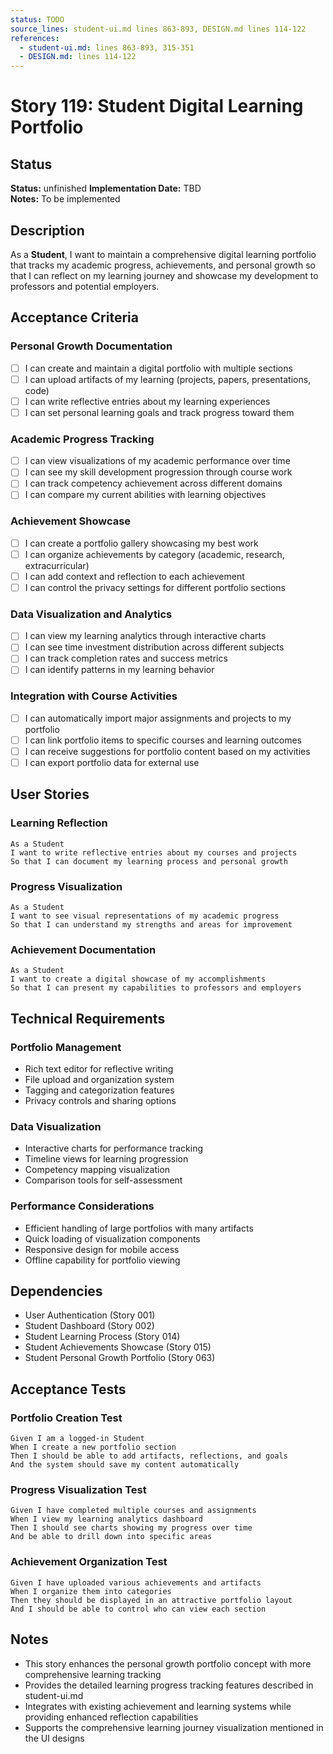 ```yaml
---
status: TODO
source_lines: student-ui.md lines 863-893, DESIGN.md lines 114-122
references:
  - student-ui.md: lines 863-893, 315-351
  - DESIGN.md: lines 114-122
---
```

# Story 119: Student Digital Learning Portfolio

## Status
**Status:** unfinished
**Implementation Date:** TBD  
**Notes:** To be implemented

## Description
As a **Student**, I want to maintain a comprehensive digital learning portfolio that tracks my academic progress, achievements, and personal growth so that I can reflect on my learning journey and showcase my development to professors and potential employers.

## Acceptance Criteria

### Personal Growth Documentation
- [ ] I can create and maintain a digital portfolio with multiple sections
- [ ] I can upload artifacts of my learning (projects, papers, presentations, code)
- [ ] I can write reflective entries about my learning experiences
- [ ] I can set personal learning goals and track progress toward them

### Academic Progress Tracking
- [ ] I can view visualizations of my academic performance over time
- [ ] I can see my skill development progression through course work
- [ ] I can track competency achievement across different domains
- [ ] I can compare my current abilities with learning objectives

### Achievement Showcase
- [ ] I can create a portfolio gallery showcasing my best work
- [ ] I can organize achievements by category (academic, research, extracurricular)
- [ ] I can add context and reflection to each achievement
- [ ] I can control the privacy settings for different portfolio sections

### Data Visualization and Analytics
- [ ] I can view my learning analytics through interactive charts
- [ ] I can see time investment distribution across different subjects
- [ ] I can track completion rates and success metrics
- [ ] I can identify patterns in my learning behavior

### Integration with Course Activities
- [ ] I can automatically import major assignments and projects to my portfolio
- [ ] I can link portfolio items to specific courses and learning outcomes
- [ ] I can receive suggestions for portfolio content based on my activities
- [ ] I can export portfolio data for external use

## User Stories

### Learning Reflection
```
As a Student
I want to write reflective entries about my courses and projects
So that I can document my learning process and personal growth
```

### Progress Visualization
```
As a Student
I want to see visual representations of my academic progress
So that I can understand my strengths and areas for improvement
```

### Achievement Documentation
```
As a Student
I want to create a digital showcase of my accomplishments
So that I can present my capabilities to professors and employers
```

## Technical Requirements

### Portfolio Management
- Rich text editor for reflective writing
- File upload and organization system
- Tagging and categorization features
- Privacy controls and sharing options

### Data Visualization
- Interactive charts for performance tracking
- Timeline views for learning progression
- Competency mapping visualization
- Comparison tools for self-assessment

### Performance Considerations
- Efficient handling of large portfolios with many artifacts
- Quick loading of visualization components
- Responsive design for mobile access
- Offline capability for portfolio viewing

## Dependencies
- User Authentication (Story 001)
- Student Dashboard (Story 002)
- Student Learning Process (Story 014)
- Student Achievements Showcase (Story 015)
- Student Personal Growth Portfolio (Story 063)

## Acceptance Tests

### Portfolio Creation Test
```
Given I am a logged-in Student
When I create a new portfolio section
Then I should be able to add artifacts, reflections, and goals
And the system should save my content automatically
```

### Progress Visualization Test
```
Given I have completed multiple courses and assignments
When I view my learning analytics dashboard
Then I should see charts showing my progress over time
And be able to drill down into specific areas
```

### Achievement Organization Test
```
Given I have uploaded various achievements and artifacts
When I organize them into categories
Then they should be displayed in an attractive portfolio layout
And I should be able to control who can view each section
```

## Notes
- This story enhances the personal growth portfolio concept with more comprehensive learning tracking
- Provides the detailed learning progress tracking features described in student-ui.md
- Integrates with existing achievement and learning systems while providing enhanced reflection capabilities
- Supports the comprehensive learning journey visualization mentioned in the UI designs
